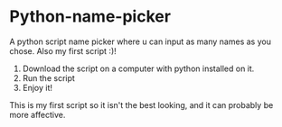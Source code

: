 # Python-name-picker
A python script name picker where u can input as many names as you chose. Also my first script :)! 

1. Download the script on a computer with python installed on it. 
2. Run the script 
3. Enjoy it! 

This is my first script so it isn't the best looking, and it can probably be more affective. 

